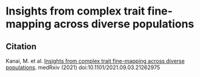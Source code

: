 # Insights from complex trait fine-mapping across diverse populations

## Citation
Kanai, M. et al. [Insights from complex trait fine-mapping across diverse populations](http://dx.doi.org/10.1101/2021.09.03.21262975). medRxiv (2021) doi:10.1101/2021.09.03.21262975
